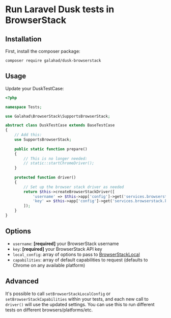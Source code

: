 # Run Laravel Dusk tests in BrowserStack

## Installation

First, install the composer package:

```
composer require galahad/dusk-browserstack
```

## Usage

Update your DuskTestCase:

```php
<?php

namespace Tests;

use Galahad\BrowserStack\SupportsBrowserStack;

abstract class DuskTestCase extends BaseTestCase
{
	// Add this:
	use SupportsBrowserStack;
	
	public static function prepare()
	{
		// This is no longer needed:
		// static::startChromeDriver();
	}
	
	protected function driver()
	{
		// Set up the browser stack driver as needed
		return $this->createBrowserStackDriver([
			'username' => $this->app['config']->get('services.browserstack.username'),
			'key' => $this->app['config']->get('services.browserstack.key'),
		]);
	}
}
```

## Options

- `username`: **[required]** your BrowserStack username
- `key`: **[required]** your BrowserStack API key
- `local_config`: array of options to pass to [BrowserStackLocal](https://github.com/browserstack/browserstack-local-php)
- `capabilities`: array of default capabilities to request (defaults to Chrome on any available platform)

## Advanced

It's possible to call `setBrowserStackLocalConfig` or `setBrowserStackCapabilities` within your tests,
and each new call to `driver()` will use the updated settings. You can use this to run different tests
on different browsers/platforms/etc.
